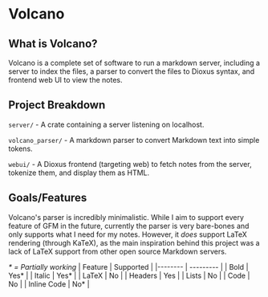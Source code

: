 # Volcano 
## What is Volcano?
Volcano is a complete set of software to run a markdown server, including a server to index the files, a parser to convert the files to Dioxus syntax, and frontend web UI to view the notes.

## Project Breakdown
`server/` - A crate containing a server listening on localhost.

`volcano_parser/` - A markdown parser to convert Markdown text into simple tokens.

`webui/` - A Dioxus frontend (targeting web) to fetch notes from the server, tokenize them, and display them as HTML.

## Goals/Features
Volcano's parser is incredibly minimalistic. While I aim to support every feature of GFM in the future, currently the parser is very bare-bones and only supports what I need for my notes. However, it *does* support LaTeX rendering (through KaTeX), as the main inspiration behind this project was a lack of LaTeX support from other open source Markdown servers.

*\* = Partially working*
| Feature | Supported |
|-------- | --------- |
| Bold    | Yes*      |
| Italic  | Yes*      |
| LaTeX   | No        |
| Headers | Yes       |
| Lists   | No        |
| Code    | No        |
| Inline Code | No*   |
